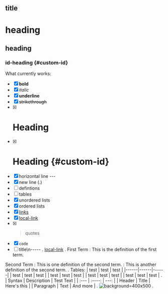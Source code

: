 title
-------
# heading
## heading
### id-heading {#custom-id}
  
  
  What currently works: 
- [x] **bold**
- [x] *italic*
- [x] __underline__
- [x] ~~strikethrough~~
- [x] # Heading
- [x] # Heading {#custom-id}
- [x] horizontal line ---
- [x] new line (.)
- [ ] defintions
- [ ] tables
- [x] unordered lists
- [x] ordered lists
- [x] [links](http://google.com)
- [x] [local-link](./test-schem)
- [x] > quotes
- [x] ```code```
- [ ] title\n----- 
.
[local-link](./test-schem)
.
First Term
: This is the definition of the first term.

Second Term
: This is one definition of the second term.
: This is another definition of the second term.
. 
Tables: 
| test | test | test |
|------|------|------|
| test | test | test |
| test | test | test |
| test | test | test |
| test | test | test |
.
| Syntax      | Description | Test Text     |
| :---        |    :----:   |          ---: |
| Header      | Title       | Here's this   |
| Paragraph   | Text        | And more      |
.
![background=400x500](/articles/test/test.jpg "tv-screen")
.
